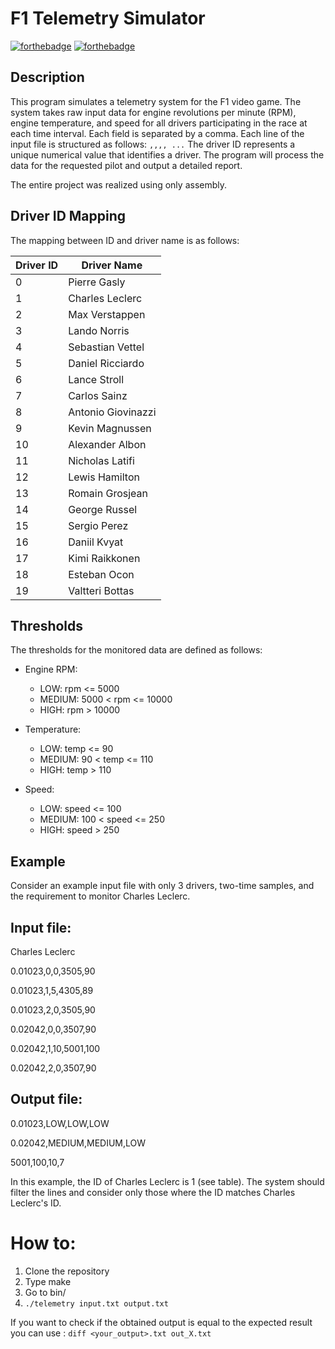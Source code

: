 # F1 Telemetry Simulator
[![forthebadge](https://forthebadge.com/images/badges/0-percent-optimized.svg)](https://forthebadge.com) [![forthebadge](https://forthebadge.com/images/badges/60-percent-of-the-time-works-every-time.svg)](https://forthebadge.com)
## Description
This program simulates a telemetry system for the F1 video game. The system takes raw input data for engine revolutions per minute (RPM), engine temperature, and speed for all drivers participating in the race at each time interval. Each field is separated by a comma. Each line of the input file is structured as follows: `,,,, ...` The driver ID represents a unique numerical value that identifies a driver.
The program will process the data for the requested pilot and output a detailed report.

The entire project was realized using only assembly.

## Driver ID Mapping
The mapping between ID and driver name is as follows:

| Driver ID | Driver Name     |
|-----------|-----------------|
| 0         | Pierre Gasly    |
| 1         | Charles Leclerc |
| 2         | Max Verstappen  |
| 3         | Lando Norris    |
| 4         | Sebastian Vettel       |
| 5         | Daniel Ricciardo      |
|6          | Lance Stroll       |
| 7         | Carlos Sainz       |
| 8         | Antonio Giovinazzi      |
| 9         | Kevin Magnussen     |
| 10        | Alexander Albon      |
| 11        | Nicholas Latifi    |
| 12        | Lewis Hamilton       |
| 13        | Romain Grosjean      |
| 14        | George Russel       |
| 15        | Sergio Perez       |
| 16        | Daniil Kvyat      |
| 17        | Kimi Raikkonen       |
| 18        | Esteban Ocon       |
| 19        | Valtteri Bottas    |

## Thresholds
The thresholds for the monitored data are defined as follows:

- Engine RPM:
  - LOW: rpm <= 5000
  - MEDIUM: 5000 < rpm <= 10000
  - HIGH: rpm > 10000

- Temperature:
  - LOW: temp <= 90
  - MEDIUM: 90 < temp <= 110
  - HIGH: temp > 110

- Speed:
  - LOW: speed <= 100
  - MEDIUM: 100 < speed <= 250
  - HIGH: speed > 250

## Example
Consider an example input file with only 3 drivers, two-time samples, and the requirement to monitor Charles Leclerc.

## Input file:

Charles Leclerc

0.01023,0,0,3505,90

0.01023,1,5,4305,89

0.01023,2,0,3505,90

0.02042,0,0,3507,90

0.02042,1,10,5001,100

0.02042,2,0,3507,90

## Output file:

0.01023,LOW,LOW,LOW

0.02042,MEDIUM,MEDIUM,LOW

5001,100,10,7


In this example, the ID of Charles Leclerc is 1 (see table). The system should filter the lines and consider only those where the ID matches Charles Leclerc's ID.

# How to:

1. Clone the repository
2. Type make 
3. Go to bin/
4. `./telemetry input.txt output.txt`

If you want to check if the obtained output is equal to the expected result you can use : ` diff <your_output>.txt out_X.txt `
    
